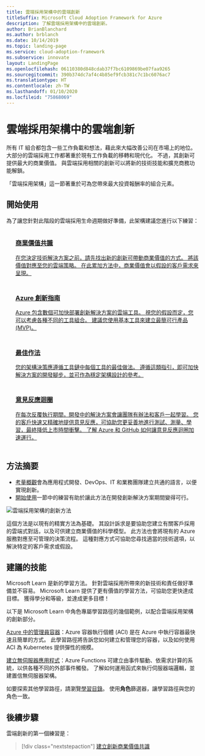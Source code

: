 ```yaml
---
title: 雲端採用架構中的雲端創新
titleSuffix: Microsoft Cloud Adoption Framework for Azure
description: 了解雲端採用架構中的雲端創新。
author: BrianBlanchard
ms.author: brblanch
ms.date: 10/14/2019
ms.topic: landing-page
ms.service: cloud-adoption-framework
ms.subservice: innovate
layout: LandingPage
ms.openlocfilehash: 06110380d848cdab37f7bc6109869be07faa9265
ms.sourcegitcommit: 390b374dc7af4c4b85ef9fcb381c7c1bc6076ac7
ms.translationtype: HT
ms.contentlocale: zh-TW
ms.lasthandoff: 01/10/2020
ms.locfileid: "75868069"
---
```

# <a name="cloud-innovation-in-the-cloud-adoption-framework"></a>雲端採用架構中的雲端創新

所有 IT 組合都包含一些工作負載和想法，藉此來大幅改善公司在市場上的地位。 大部分的雲端採用工作都著重於現有工作負載的移轉和現代化。 不過，其創新可提供最大的商業價值。 與雲端採用相關的創新可以將新的技術技能和擴充商務功能解鎖。

「雲端採用架構」這一節著重於可為您帶來最大投資報酬率的組合元素。

## <a name="get-started"></a>開始使用

為了讓您針對此階段的雲端採用生命週期做好準備，此架構建議您進行以下練習：

<!-- markdownlint-disable MD033 -->

<ul class="panelContent cardsF">
    <li style="display: flex; flex-direction: column;">
        <a href="./business-value.md">
            <div class="cardSize">
                <div class="cardPadding" style="padding-bottom:10px;">
                    <div class="card" style="padding-bottom:10px;">
                        <div class="cardImageOuter">
                            <div class="cardImage">
                                <img alt="" src="../_images/icons/1.png" data-linktype="external">
                            </div>
                        </div>
                        <div class="cardText" style="padding-left:0px;">
                            <h3>商業價值共識</h3>
在您決定技術解決方案之前，請先找出新的創新可帶動商業價值的方式。 將該價值對應至您的雲端策略。 在此累加方法中，商業價值會以假設的客戶需求來呈現。
                        </div>
                    </div>
                </div>
            </div>
        </a>
    </li>
    <li style="display: flex; flex-direction: column;">
        <a href="./innovation-guide/index.md">
            <div class="cardSize">
                <div class="cardPadding" style="padding-bottom:10px;">
                    <div class="card" style="padding-bottom:10px;">
                        <div class="cardImageOuter">
                            <div class="cardImage">
                                <img alt="" src="../_images/icons/2.png" data-linktype="external">
                            </div>
                        </div>
                        <div class="cardText" style="padding-left:0px;">
                            <h3>Azure 創新指南</h3>
Azure 包含數個可加快部署創新解決方案的雲端工具。 視您的假設而定，您可以考慮各種不同的工具組合。 建議您使用基本工具來建立最簡可行產品 (MVP)。
                        </div>
                    </div>
                </div>
            </div>
        </a>
    </li>
    <li style="display: flex; flex-direction: column;">
        <a href="./best-practices/index.md">
            <div class="cardSize">
                <div class="cardPadding" style="padding-bottom:10px;">
                    <div class="card" style="padding-bottom:10px;">
                        <div class="cardImageOuter">
                            <div class="cardImage">
                                <img alt="" src="../_images/icons/3.png" data-linktype="external">
                            </div>
                        </div>
                        <div class="cardText" style="padding-left:0px;">
                            <h3>最佳作法</h3>
您的架構決策應遵循工具鏈中每個工具的最佳做法。 遵循這類指引，即可加快解決方案的開發腳步，並可作為穩定架構設計的參考。
                        </div>
                    </div>
                </div>
            </div>
        </a>
    </li>
    <li style="display: flex; flex-direction: column;">
        <a href="./considerations/adoption.md">
            <div class="cardSize">
                <div class="cardPadding" style="padding-bottom:10px;">
                    <div class="card" style="padding-bottom:10px;">
                        <div class="cardImageOuter">
                            <div class="cardImage">
                                <img alt="" src="../_images/icons/4.png" data-linktype="external">
                            </div>
                        </div>
                        <div class="cardText" style="padding-left:0px;">
                            <h3>意見反應迴圈</h3>
在每次反覆執行期間，開發中的解決方案會讓團隊有辦法和客戶一起學習。 您的客戶快速又精確地提供意見反應，可協助您更妥善地進行測試、測量、學習，最終降低上市時間衝擊。 了解 Azure 和 GitHub 如何讓意見反應迴圈加速運行。
                        </div>
                    </div>
                </div>
            </div>
        </a>
    </li>
</ul>
<!-- markdownlint-enable MD033 -->

## <a name="methodology-summary"></a>方法摘要

- [考量概觀](./considerations/index.md)會為應用程式開發、DevOps、IT 和業務團隊建立共通的語言，以便實現創新。
- [開始使用](#get-started)一節中的練習有助於讓此方法在開發創新解決方案期間變得可行。

![雲端採用架構的創新方法](../_images/innovate/innovate-methodology.png)

這個方法是以現有的精實方法為基礎。 其設計訴求是要協助您建立有關客戶採用的雲端式對話，以及可供建立商業價值的科學模型。 此方法也會將現有的 Azure 服務對應至可管理的決策流程。 這種對應方式可協助您尋找適當的技術選項，以解決特定的客戶需求或假設。

## <a name="suggested-skills"></a>建議的技能

Microsoft Learn 是新的學習方法。 針對雲端採用所帶來的新技術和責任做好準備並不容易。 Microsoft Learn 提供了更有價值的學習方法，可協助您更快達成目標。 獲得學分和等級，並達成更多目標！

以下是 Microsoft Learn 中角色專屬學習路徑的幾個範例，以配合雲端採用架構的創新部分。

[Azure 中的管理員容器](https://docs.microsoft.com/learn/paths/administer-containers-in-azure)：Azure 容器執行個體 (ACI) 是在 Azure 中執行容器最快速且簡單的方式。 此學習路徑將告訴您如何建立和管理您的容器，以及如何使用 ACI 為 Kubernetes 提供彈性的規模。

[建立無伺服器應用程式](https://docs.microsoft.com/learn/paths/create-serverless-applications)：Azure Functions 可建立由事件驅動、依需求計算的系統，以供各種不同的外部事件觸發。 了解如何運用函式來執行伺服器端邏輯，並建置信無伺服器架構。

如要探索其他學習路徑，請瀏覽[學習目錄](/learn/browse)。 使用**角色**篩選器，讓學習路徑與您的角色一致。

## <a name="next-steps"></a>後續步驟

雲端創新的第一個練習是：
> [!div class="nextstepaction"]
> [建立創新商業價值共識](./business-value.md)
